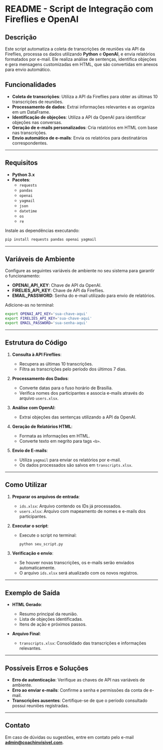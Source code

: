 # README - Script de Integração com Fireflies e OpenAI

## Descrição

Este script automatiza a coleta de transcrições de reuniões via API da Fireflies, processa os dados utilizando **Python** e **OpenAI**, e envia relatórios formatados por e-mail. Ele realiza análise de sentenças, identifica objeções e gera mensagens customizadas em HTML, que são convertidas em anexos para envio automático.

## Funcionalidades

- **Coleta de transcrições**: Utiliza a API da Fireflies para obter as últimas 10 transcrições de reuniões.
- **Processamento de dados**: Extrai informações relevantes e as organiza em um DataFrame.
- **Identificação de objeções**: Utiliza a API da OpenAI para identificar objeções nas conversas.
- **Geração de e-mails personalizados**: Cria relatórios em HTML com base nas transcrições.
- **Envio automático de e-mails**: Envia os relatórios para destinatários correspondentes.
  
---

## Requisitos

- **Python 3.x**
- **Pacotes**:
  - `requests`
  - `pandas`
  - `openai`
  - `yagmail`
  - `json`
  - `datetime`
  - `os`
  - `re`

Instale as dependências executando:
```bash
pip install requests pandas openai yagmail
```

---

## Variáveis de Ambiente

Configure as seguintes variáveis de ambiente no seu sistema para garantir o funcionamento:

- **OPENAI_API_KEY**: Chave de API da OpenAI.
- **FIRELIES_API_KEY**: Chave de API da Fireflies.
- **EMAIL_PASSWORD**: Senha do e-mail utilizado para envio de relatórios.

Adicione-as no terminal:
```bash
export OPENAI_API_KEY='sua-chave-aqui'
export FIRELIES_API_KEY='sua-chave-aqui'
export EMAIL_PASSWORD='sua-senha-aqui'
```

---

## Estrutura do Código

1. **Consulta à API Fireflies**:
   - Recupera as últimas 10 transcrições.
   - Filtra as transcrições pelo período dos últimos 7 dias.

2. **Processamento dos Dados**:
   - Converte datas para o fuso horário de Brasília.
   - Verifica nomes dos participantes e associa e-mails através do arquivo `users.xlsx`.

3. **Análise com OpenAI**:
   - Extrai objeções das sentenças utilizando a API da OpenAI.

4. **Geração de Relatórios HTML**:
   - Formata as informações em HTML.
   - Converte texto em negrito para tags `<b>`.

5. **Envio de E-mails**:
   - Utiliza `yagmail` para enviar os relatórios por e-mail.
   - Os dados processados são salvos em `transcripts.xlsx`.

---

## Como Utilizar

1. **Preparar os arquivos de entrada**:
   - `ids.xlsx`: Arquivo contendo os IDs já processados.
   - `users.xlsx`: Arquivo com mapeamento de nomes e e-mails dos participantes.

2. **Executar o script**:
   - Execute o script no terminal:
     ```bash
     python seu_script.py
     ```

3. **Verificação e envio**:
   - Se houver novas transcrições, os e-mails serão enviados automaticamente.
   - O arquivo `ids.xlsx` será atualizado com os novos registros.

---

## Exemplo de Saída

- **HTML Gerado**:
  - Resumo principal da reunião.
  - Lista de objeções identificadas.
  - Itens de ação e próximos passos.

- **Arquivo Final**:
  - `transcripts.xlsx`: Consolidado das transcrições e informações relevantes.

---

## Possíveis Erros e Soluções

- **Erro de autenticação**: Verifique as chaves de API nas variáveis de ambiente.
- **Erro ao enviar e-mails**: Confirme a senha e permissões da conta de e-mail.
- **Transcrições ausentes**: Certifique-se de que o período consultado possui reuniões registradas.

---

## Contato

Em caso de dúvidas ou sugestões, entre em contato pelo e-mail **admin@coachinvisivel.com**.